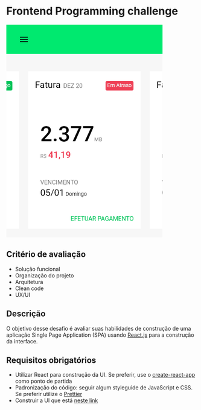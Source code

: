 




# Frontend Programming challenge

![imagem](./techChallenge.1.png)

## Critério de avaliação
 - Solução funcional
 - Organização do projeto
 - Arquitetura
 - Clean code
 - UX/UI

## Descrição

O objetivo desse desafio é avaliar suas habilidades de construção de uma aplicação Single Page Application (SPA) usando [React.js](https://reactjs.org) para a construção da interface. 

## Requisitos obrigatórios
 - Utilizar React para construção da UI. Se preferir, use o [create-react-app](https://github.com/facebook/create-react-app) como ponto de partida
 - Padronização do código: seguir algum styleguide de JavaScript e CSS. Se preferir utilize o [Prettier](https://prettier.io/)
 - Construir a UI que está [neste link](https://xd.adobe.com/view/f89b3f93-34e2-4b86-41ba-1123134bfdea-8eaa/)
   
 
